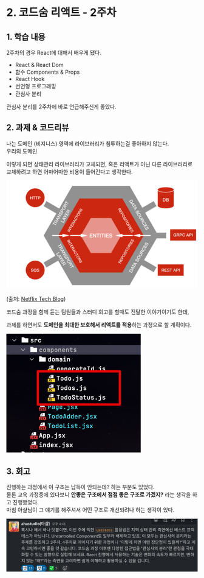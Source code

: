# 2. 코드숨 리액트 - 2주차

## 1. 학습 내용

2주차의 경우 React에 대해서 배우게 됐다.

* React & React Dom
* 함수 Components & Props
* React Hook
* 선언형 프로그래밍
* 관심사 분리

관심사 분리를 2주차에 바로 언급해주신게 좋았다.  



## 2. 과제 & 코드리뷰

나는 도메인 (비지니스) 영역에 라이브러리가 침투하는걸 좋아하지 않는다.  
우리의 도메인

이렇게 되면 상태관리 라이브러리가 교체되면, 혹은 리액트가 아닌 다른 라이브러리로 교체하려고 하면 어마어마한 비용이 들어간다고 생각한다.

![netflix](./images/netflix.png)

(출처: [Netflix Tech Blog](https://netflixtechblog.com/ready-for-changes-with-hexagonal-architecture-b315ec967749))

코드숨 과정을 함께 듣는 팀원들과 스터디 회고를 할때도 전달한 이야기이기도 한데,

과제를 하면서도 **도메인을 최대한 보호해서 리액트를 적용**하는 과정으로 할 계획이다.

![code1](./images/code1.png)



## 3. 회고


진행하는 과정에서 이 구조는 납득이 안되는데? 하는 부분도 있었다.  
물론 교육 과정중에 있다보니 **안좋은 구조에서 점점 좋은 구조로 가겠지?** 라는 생각을 하고 진행했었다.  
마침 아샬님이 그 얘기를 해주셔서 어떤 구조로 개선되려나 하는 생각이 있다.

![slack](./images/slack.png)

